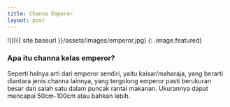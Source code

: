 ```yaml
---
title: Channa Emperor
layout: post
---
```


![]({{ site.baseurl }}/assets/images/emperor.jpg)
{: .image.featured}

### Apa itu channa kelas emperor?

Seperti halnya arti dari emperor sendiri, yaitu kaisar/maharaja, yang berarti diantara jenis channa lainnya, yang tergolong emperor pasti berukuran besar dan salah satu dalam puncak rantai makanan. Ukurannya dapat mencapai 50cm-100cm atau bahkan lebih.

